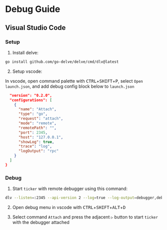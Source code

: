 # Debug Guide

## Visual Studio Code

### Setup

1. Install delve:
```sh
go install github.com/go-delve/delve/cmd/dlv@latest
```

2. Setup vscode:

In vscode, open command palette with <kbd>CTRL</kbd>+<kbd>SHIFT</kbd>+<kbd>P</kbd>, select `Open launch.json`, and add debug config block below to `launch.json`

```json
  "version": "0.2.0",
  "configurations": [
    {
      "name": "Attach",
      "type": "go",
      "request": "attach",
      "mode": "remote",
      "remotePath": "",
      "port": 2345,
      "host": "127.0.0.1",
      "showLog": true,
      "trace": "log",
      "logOutput": "rpc"
    }
  ]
}
```

### Debug

1. Start `ticker` with remote debugger using this command:
```sh
dlv --listen=:2345 --api-version 2 --log=true --log-output=debugger,debuglineerr,gdbwire,lldbout,rpc --log-dest=./debugger.log --headless --accept-multiclient debug main.go
```

2. Open debug menu in vscode with <kbd>CTRL</kbd>+<kbd>SHIFT</kbd>+<kbd>ALT</kbd>+<kbd>D</kbd>

3. Select command `Attach` and press the adjacent `▷` button to start `ticker` with the debugger attached